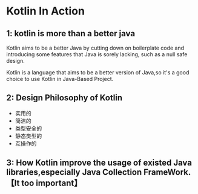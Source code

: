 #   Kotlin In Action

##  1:  kotlin is more than a better java
Kotlin aims to be a better Java by cutting down on boilerplate code and introducing some features that Java is sorely lacking, such as a null safe design.

Kotlin is a language that aims to be a better version of Java,so it's a good choice to use Kotlin in Java-Based Project.

##  2: Design Philosophy of Kotlin
* 实用的
* 简洁的
* 类型安全的
* 静态类型的
* 互操作的

## 3: How Kotlin improve the usage of existed Java libraries,especially Java Collection FrameWork.【It too important】
